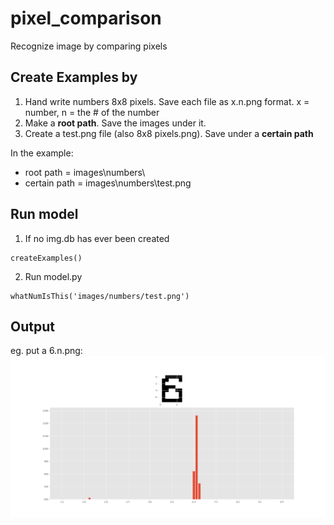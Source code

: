 # pixel_comparison
Recognize image by comparing pixels

## Create Examples by
1. Hand write numbers 8x8 pixels. Save each file as x.n.png format. x = number, n = the # of the number 
2. Make a **root path**. Save the images under it.
3. Create a test.png file (also 8x8 pixels.png). Save under a **certain path**

In the example:
* root path = images\numbers\
* certain path = images\numbers\test.png

## Run model
1. If no img.db has ever been created
```
createExamples()
```
2. Run model.py
```
whatNumIsThis('images/numbers/test.png')
```

## Output
eg. put a 6.n.png:
![alt text](Figure_1.png)
